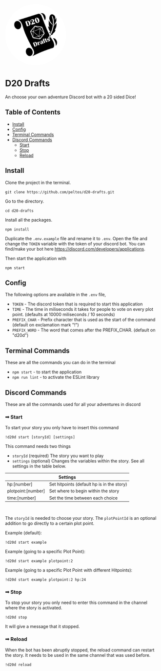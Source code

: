 <img alt="D20 drafts" src="./src/images/icon.jpg" data-canonical-src="https://gyazo.com/eb5c5741b6a9a16c692170a41a49c858.png" width="200" height="200" style="border-radius: 50%;" />

# D20 Drafts
An choose your own adventure Discord bot with a 20 sided Dice!

## Table of Contents  
- [Install](#Install)  
- [Config](#config)  
- [Terminal Commands](#Terminal-Commands)  
- [Discord Commands](#Discord-Commands)  
  - [Start](#&#10143;-Start)
  - [Stop](#&#10143;-Stop)
  - [Reload](#&#10143;-Reload)

## Install

Clone the project in the terminal.

```
git clone https://github.com/peltos/d20-drafts.git
```

Go to the directory.

```
cd d20-drafts
```

Install all the packages.

```
npm install
```

Duplicate the `.env.example` file and rename it to `.env`. Open the file and change the `TOKEN` variable with the token of your discord bot. You can find/make your bot here https://discord.com/developers/applications.

Then start the application with

```
npm start
```

## Config

The following options are available in the `.env` file,
- `TOKEN` - The discord token that is required to start this application
- `TIME` - The time in miliseconds it takes for people to vote on every plot point. (defaults at 10000 miliseconds / 10 seconds)
- `PREFIX_CHAR` - Prefix character that is used as the start of the command (default on exclamation mark "!")
- `PREFIX_WORD` - The word that comes after the PREFIX_CHAR. (default on "d20d")

## Terminal Commands
These are all the commands you can do in the terminal
- `npm start` - to start the application
- `npm run lint` - to activate the ESLint library


## Discord Commands
These are all the commands used for all your adventures in discord

### &#10143; Start

To start your story you only have to insert this command

```
!d20d start [storyId] [settings]
```
This command needs two things

- `storyId` (required) The story you want to play
- `settings` (optional) Changes the variables within the story. See all settings in the table below.

<table>
    <thead>
        <tr>
            <th colspan=2>Settings</th>
        </tr>
    </thead>
    <tbody>
        <tr>
            <td>hp:[number]</td>
            <td>Set hitpoints (default hp is in the story)</td>
        </tr>
        <tr>
            <td>plotpoint:[number]</td>
            <td>Set where to begin within the story</td>
        </tr>
        <tr>
            <td>time:[number]</td>
            <td>Set the time between each choice</td>
        </tr>
    </tbody>
</table>
<br>

The `storyId` is needed to choose your story. The `plotPointId` is an optional addition to go directly to a certain plot point.

Example (default):  
```
!d20d start example
```

Example (going to a specific Plot Point):  
```
!d20d start example plotpoint:2
```

Example (going to a specific Plot Point with different Hitpoints):  
```
!d20d start example plotpoint:2 hp:24
```

### &#10143; Stop

To stop your story you only need to enter this command in the channel where the story is activated.

```
!d20d stop
```
It will give a message that it stopped.

### &#10143; Reload

When the bot has been abruptly stopped, the reload command can restart the story. It needs to be used in the same channel that was used before.

```
!d20d reload
```